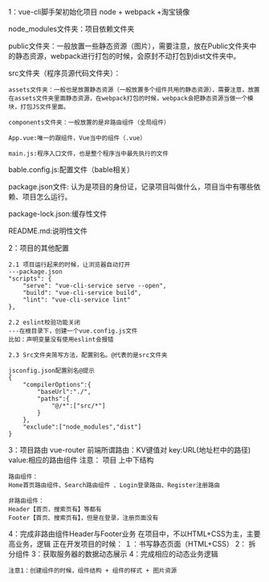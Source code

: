 1：vue-cli脚手架初始化项目
node + webpack +淘宝镜像

node_modules文件夹：项目依赖文件夹

public文件夹：一般放置一些静态资源（图片），需要注意，放在Public文件夹中的静态资源，webpack进行打包的时候，会原封不动打包到dist文件夹中。

src文件夹（程序员源代码文件夹）：

    assets文件夹：一般也是放置静态资源（一般放置多个组件共用的静态资源），需要注意，放置在assets文件夹里面静态资源，在webpack打包的时候，webpack会把静态资源当做一个模块，打包JS文件里面。

    components文件夹：一般放置的是非路由组件（全局组件）

    App.vue:唯一的跟组件，Vue当中的组件（.vue）

    main.js:程序入口文件，也是整个程序当中最先执行的文件

bable.config.js:配置文件（bable相关）

package.json文件: 认为是项目的身份证，记录项目叫做什么，项目当中有哪些依赖、项目怎么运行。

package-lock.json:缓存性文件

README.md:说明性文件

2：项目的其他配置

    2.1 项目运行起来的时候，让浏览器自动打开
    ---package.json
    "scripts": {
        "serve": "vue-cli-service serve --open",
        "build": "vue-cli-service build",
        "lint": "vue-cli-service lint"
    },

    2.2 eslint校验功能关闭
    ---在根目录下，创建一个vue.config.js文件
    比如：声明变量没有使用eslint会报错

    2.3 Src文件夹简写方法，配置别名。@代表的是src文件夹

    jsconfig.json配置别名@提示
    {
        "compilerOptions":{
            "baseUrl":"./",
            "paths":{
                "@/*":["src/*"]
            }
        },
        "exclude":["node_modules","dist"]
    }



3：项目路由
vue-router
前端所谓路由：KV键值对
key:URL(地址栏中的路径)
value:相应的路由组件
注意： 项目 上中下结构

    路由组件：
    Home首页路由组件、Search路由组件 、Login登录路由、Register注册路由

    非路由组件：
    Header【首页，搜索页有】等都有
    Footer【首页、搜索页有】，但是在登录，注册页面没有

4：完成非路由组件Header与Footer业务
    在项目中，不以HTML+CSS为主，主要高业务，逻辑
    正在开发项目的时候：
    １：书写静态页面（HTML+CSS）
    2： 拆分组件
    3：获取服务器的数据动态展示
    4：完成相应的动态业务逻辑

    注意1：创建组件的时候，组件结构 + 组件的样式 + 图片资源
